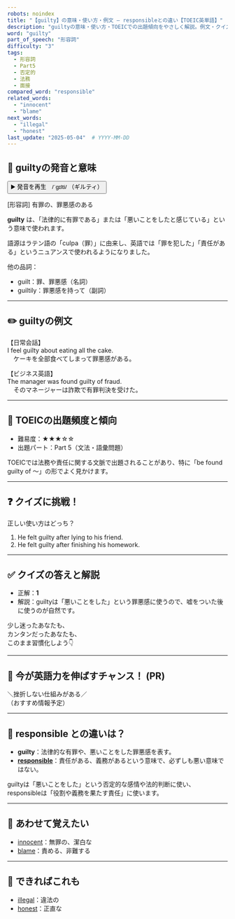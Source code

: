 ```yaml
---
robots: noindex
title: "【guilty】の意味・使い方・例文 ― responsibleとの違い【TOEIC英単語】"
description: "guiltyの意味・使い方・TOEICでの出題傾向をやさしく解説。例文・クイズ付きでresponsibleとの違いもわかりやすく学べます。"
word: "guilty"
part_of_speech: "形容詞"
difficulty: "3"
tags:
  - 形容詞
  - Part5
  - 否定的
  - 法務
  - 面接
compared_word: "responsible"
related_words:
  - "innocent"
  - "blame"
next_words:
  - "illegal"
  - "honest"
last_update: "2025-05-04"  # YYYY-MM-DD
---
```


## 🔰 guiltyの発音と意味

<button class="play-audio" onclick="playTTS('guilty')">
  <span class="play-audio-main">
    ▶️ 発音を再生　/ˈɡɪlti/
  </span>
  <span class="play-audio-sub">
    （ギルティ）
  </span>
</button>

[形容詞] 有罪の、罪悪感のある

**guilty** は、「法律的に有罪である」または「悪いことをしたと感じている」という意味で使われます。

語源はラテン語の「culpa（罪）」に由来し、英語では「罪を犯した」「責任がある」というニュアンスで使われるようになりました。

他の品詞：  
- guilt：罪、罪悪感（名詞）
- guiltily：罪悪感を持って（副詞）

---

## ✏️ guiltyの例文

【日常会話】  
I feel guilty about eating all the cake.  
　ケーキを全部食べてしまって罪悪感がある。

【ビジネス英語】  
The manager was found guilty of fraud.  
　そのマネージャーは詐欺で有罪判決を受けた。

---

## 🎯 TOEICの出題頻度と傾向

- 難易度：★★★☆☆
- 出題パート：Part 5（文法・語彙問題）

TOEICでは法務や責任に関する文脈で出題されることがあり、特に「be found guilty of ～」の形でよく見かけます。

---

## ❓ クイズに挑戦！

正しい使い方はどっち？

1. He felt guilty after lying to his friend.  
2. He felt guilty after finishing his homework.

---

## ✅ クイズの答えと解説

- 正解：**1**
- 解説：guiltyは「悪いことをした」という罪悪感に使うので、嘘をついた後に使うのが自然です。

少し迷ったあなたも、  
カンタンだったあなたも、  
このまま習慣化しよう👇️

---

## 🚀 今が英語力を伸ばすチャンス！ (PR)

<div class="info-center">
＼挫折しない仕組みがある／<br>  
（おすすめ情報予定）
</div>

---

## 🤔  responsible との違いは？

- **guilty**：法律的な有罪や、悪いことをした罪悪感を表す。
- **[responsible](/word/responsible)**：責任がある、義務があるという意味で、必ずしも悪い意味ではない。

guiltyは「悪いことをした」という否定的な感情や法的判断に使い、responsibleは「役割や義務を果たす責任」に使います。

---

## 🧩 あわせて覚えたい

- [innocent](/word/innocent)：無罪の、潔白な
- [blame](/word/blame)：責める、非難する

---

## 📖 できればこれも

- [illegal](/word/illegal)：違法の
- [honest](/word/honest)：正直な

<!-- cvid: aid29_bid35 -->
